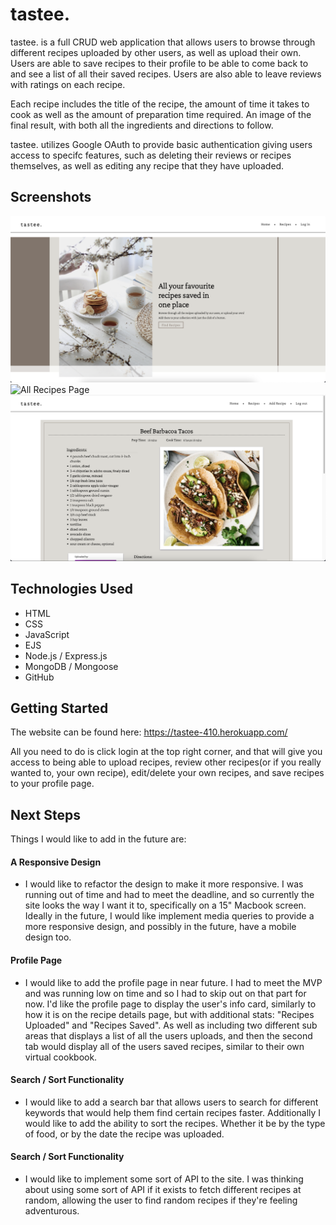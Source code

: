 
# tastee.

tastee. is a full CRUD web application that allows users to browse through different recipes uploaded by other users, as well as upload their own. Users are able to save recipes to their profile to be able to come back to and see a list of all their saved recipes. Users are also able to leave reviews with ratings on each recipe.

Each recipe includes the title of the recipe, the amount of time it takes to cook as well as the amount of preparation time required. An image of the final result, with both all the ingredients and directions to follow. 

tastee. utilizes Google OAuth to provide basic authentication giving users access to specifc features, such as deleting their reviews or recipes themselves, as well as editing any recipe that they have uploaded.
## Screenshots

![Landing Page](public/images/landing.png)
![All Recipes Page](public/images/allrecipes.png)
![Recipe Details](public/images/recipedetails.png)


## Technologies Used

- HTML
- CSS
- JavaScript
- EJS
- Node.js / Express.js
- MongoDB / Mongoose
- GitHub

## Getting Started
The website can be found here: https://tastee-410.herokuapp.com/

All you need to do is click login at the top right corner, and that will give you access to being able to upload recipes, review other recipes(or if you really wanted to, your own recipe), edit/delete your own recipes, and save recipes to your profile page.


## Next Steps

Things I would like to add in the future are:

#### A Responsive Design
- I would like to refactor the design to make it more responsive. I was running out of time and had to meet the deadline, and so currently the site looks the way I want it to, specifically on a 15" Macbook screen. Ideally in the future, I would like implement media queries to provide a more responsive design, and possibly in the future, have a mobile design too.


#### Profile Page

- I would like to add the profile page in near future. I had to meet the MVP and was running low on time and so I had to skip out on that part for now. I'd like the profile page to display the user's info card, similarly to how it is on the recipe details page, but with additional stats: "Recipes Uploaded" and "Recipes Saved". As well as including two different sub areas that displays a list of all the users uploads, and then the second tab would display all of the users saved recipes, similar to their own virtual cookbook.


#### Search / Sort Functionality

- I would like to add a search bar that allows users to search for different keywords that would help them find certain recipes faster. Additionally I would like to add the ability to sort the recipes. Whether it be by the type of food, or by the date the recipe was uploaded.


#### Search / Sort Functionality

- I would like to implement some sort of API to the site. I was thinking about using some sort of API if it exists to fetch different recipes at random, allowing the user to find random recipes if they're feeling adventurous.  

